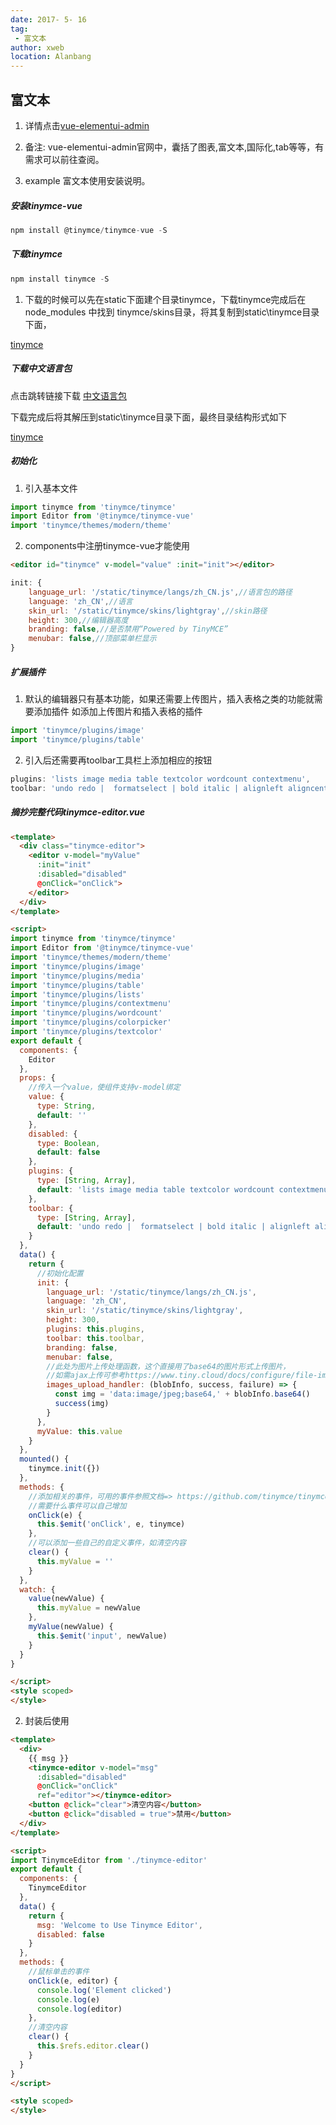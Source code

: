 ```yaml
---
date: 2017- 5- 16
tag: 
 - 富文本
author: xweb
location: Alanbang
---
```


## 富文本
1. 详情点击[vue-elementui-admin](https://panjiachen.github.io/vue-element-admin/#/components/tinymce)

2. 备注: vue-elementui-admin官网中，囊括了图表,富文本,国际化,tab等等，有需求可以前往查阅。

3. example  富文本使用安装说明。
##### 安装tinymce-vue
```ts
npm install @tinymce/tinymce-vue -S
```
##### 下载tinymce
```ts
npm install tinymce -S
```
1. 下载的时候可以先在static下面建个目录tinymce，下载tinymce完成后在node_modules 中找到 tinymce/skins目录，将其复制到static\tinymce目录下面，

[tinymce](../img/tinymce.png)




##### 下载中文语言包
点击跳转链接下载 [中文语言包](https://www.tiny.cloud/get-tiny/language-packages/)

下载完成后将其解压到static\tinymce目录下面，最终目录结构形式如下

[tinymce](../img/langs.png)

##### 初始化
1. 引入基本文件
```js
import tinymce from 'tinymce/tinymce'
import Editor from '@tinymce/tinymce-vue'
import 'tinymce/themes/modern/theme'
```
2. components中注册tinymce-vue才能使用
```html
<editor id="tinymce" v-model="value" :init="init"></editor>
```
```js
init: {
	language_url: '/static/tinymce/langs/zh_CN.js',//语言包的路径
	language: 'zh_CN',//语言
	skin_url: '/static/tinymce/skins/lightgray',//skin路径
	height: 300,//编辑器高度
	branding: false,//是否禁用“Powered by TinyMCE”
	menubar: false,//顶部菜单栏显示
}

```
##### 扩展插件
1. 默认的编辑器只有基本功能，如果还需要上传图片，插入表格之类的功能就需要添加插件
如添加上传图片和插入表格的插件
```js
import 'tinymce/plugins/image'
import 'tinymce/plugins/table'
```
2. 引入后还需要再toolbar工具栏上添加相应的按钮
```js
plugins: 'lists image media table textcolor wordcount contextmenu',
toolbar: 'undo redo |  formatselect | bold italic | alignleft aligncenter alignright alignjustify | bullist numlist outdent indent | lists image media table | removeformat',
```

##### 摘抄完整代码tinymce-editor.vue
```html
<template>
  <div class="tinymce-editor">
    <editor v-model="myValue"
      :init="init"
      :disabled="disabled"
      @onClick="onClick">
    </editor>
  </div>
</template>

<script>
import tinymce from 'tinymce/tinymce'
import Editor from '@tinymce/tinymce-vue'
import 'tinymce/themes/modern/theme'
import 'tinymce/plugins/image'
import 'tinymce/plugins/media'
import 'tinymce/plugins/table'
import 'tinymce/plugins/lists'
import 'tinymce/plugins/contextmenu'
import 'tinymce/plugins/wordcount'
import 'tinymce/plugins/colorpicker'
import 'tinymce/plugins/textcolor'
export default {
  components: {
    Editor
  },
  props: {
    //传入一个value，使组件支持v-model绑定
    value: {
      type: String,
      default: ''
    },
    disabled: {
      type: Boolean,
      default: false
    },
    plugins: {
      type: [String, Array],
      default: 'lists image media table textcolor wordcount contextmenu'
    },
    toolbar: {
      type: [String, Array],
      default: 'undo redo |  formatselect | bold italic | alignleft aligncenter alignright alignjustify | bullist numlist outdent indent | lists image media table | removeformat'
    }
  },
  data() {
    return {
      //初始化配置
      init: {
        language_url: '/static/tinymce/langs/zh_CN.js',
        language: 'zh_CN',
        skin_url: '/static/tinymce/skins/lightgray',
        height: 300,
        plugins: this.plugins,
        toolbar: this.toolbar,
        branding: false,
        menubar: false,
        //此处为图片上传处理函数，这个直接用了base64的图片形式上传图片，
        //如需ajax上传可参考https://www.tiny.cloud/docs/configure/file-image-upload/#images_upload_handler
        images_upload_handler: (blobInfo, success, failure) => {
          const img = 'data:image/jpeg;base64,' + blobInfo.base64()
          success(img)
        }
      },
      myValue: this.value
    }
  },
  mounted() {
    tinymce.init({})
  },
  methods: {
    //添加相关的事件，可用的事件参照文档=> https://github.com/tinymce/tinymce-vue => All available events
    //需要什么事件可以自己增加
    onClick(e) {
      this.$emit('onClick', e, tinymce)
    },
    //可以添加一些自己的自定义事件，如清空内容
    clear() {
      this.myValue = ''
    }
  },
  watch: {
    value(newValue) {
      this.myValue = newValue
    },
    myValue(newValue) {
      this.$emit('input', newValue)
    }
  }
}

</script>
<style scoped>
</style>
```
2. 封装后使用
```html
<template>
  <div>
    {{ msg }}
    <tinymce-editor v-model="msg"
      :disabled="disabled"
      @onClick="onClick"
      ref="editor"></tinymce-editor>
    <button @click="clear">清空内容</button>
    <button @click="disabled = true">禁用</button>
  </div>
</template>

<script>
import TinymceEditor from './tinymce-editor'
export default {
  components: {
    TinymceEditor
  },
  data() {
    return {
      msg: 'Welcome to Use Tinymce Editor',
      disabled: false
    }
  },
  methods: {
    //鼠标单击的事件
    onClick(e, editor) {
      console.log('Element clicked')
      console.log(e)
      console.log(editor)
    },
    //清空内容
    clear() {
      this.$refs.editor.clear()
    }
  }
}
</script>

<style scoped>
</style>
```
